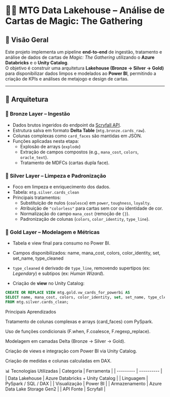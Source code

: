 # 🧙‍♂️ MTG Data Lakehouse – Análise de Cartas de Magic: The Gathering

## 📘 Visão Geral

Este projeto implementa um pipeline **end-to-end** de ingestão, tratamento e análise de dados de cartas de *Magic: The Gathering* utilizando o **Azure Databricks** e o **Unity Catalog**.  
O objetivo é construir uma arquitetura **Lakehouse (Bronze → Silver → Gold)** para disponibilizar dados limpos e modelados ao **Power BI**, permitindo a criação de KPIs e análises de metajogo e design de cartas.

---

## 🧱 Arquitetura

### 🔸 Bronze Layer – Ingestão
- Dados brutos ingeridos do endpoint da [Scryfall API](https://scryfall.com/docs/api).
- Estrutura salva em formato **Delta Table** (`mtg.bronze.cards_raw`).
- Colunas complexas como `card_faces` são mantidas em JSON.
- Funções aplicadas nesta etapa:
  - Explosão de arrays (`explode`)
  - Extração de campos compostos (e.g., `mana_cost`, `colors`, `oracle_text`).
  - Tratamento de MDFCs (cartas dupla face).

### 🔸 Silver Layer – Limpeza e Padronização
- Foco em limpeza e enriquecimento dos dados.
- Tabela: `mtg.silver.cards_clean`
- Principais tratamentos:
  - Substituição de nulos (`coalesce`) em `power`, `toughness`, `loyalty`.
  - Atribuição de `"colorless"` para cartas sem cor ou identidade de cor.
  - Normalização do campo `mana_cost` (remoção de `{}`).
  - Padronização de colunas (`colors`, `color_identity`, `type_line`).

### 🔸 Gold Layer – Modelagem e Métricas
- Tabela e view final para consumo no Power BI.
- Campos disponibilizados:
name,
mana_cost,
colors,
color_identity,
set,
set_name,
type_cleaned

- `type_cleaned` é derivado de `type_line`, removendo supertipos (ex: *Legendary*) e subtipos (ex: *Human Wizard*).

- Criação de **view** no Unity Catalog:
```sql
CREATE OR REPLACE VIEW mtg.gold.vw_cards_for_powerbi AS
SELECT name, mana_cost, colors, color_identity, set, set_name, type_cleaned
FROM mtg.silver.cards_clean;
```

Principais Aprendizados

Tratamento de colunas complexas e arrays (card_faces) com PySpark.

Uso de funções condicionais (F.when, F.coalesce, F.regexp_replace).

Modelagem em camadas Delta (Bronze → Silver → Gold).

Criação de views e integração com Power BI via Unity Catalog.

Criação de medidas e colunas calculadas em DAX.

📊 Tecnologias Utilizadas
| Categoria |	Ferramenta |
| --------- | ---------- |
| Data Lakehouse | Azure Databricks + Unity Catalog |
| Linguagem |	PySpark / SQL / DAX |
| Visualização | Power BI |
| Armazenamento	| Azure Data Lake Storage Gen2 |
| API Fonte |	Scryfall |
